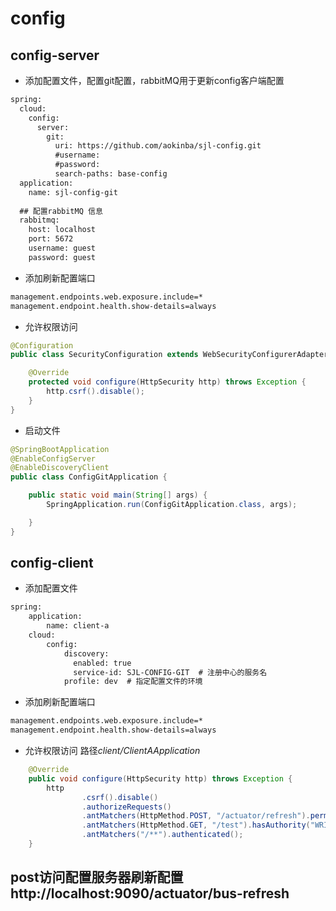 # config

## config-server
- 添加配置文件，配置git配置，rabbitMQ用于更新config客户端配置
``` xml
spring:
  cloud:
    config:
      server:
        git:
          uri: https://github.com/aokinba/sjl-config.git
          #username:
          #password:
          search-paths: base-config
  application:
    name: sjl-config-git
    
  ## 配置rabbitMQ 信息
  rabbitmq:
    host: localhost
    port: 5672
    username: guest
    password: guest
```
- 添加刷新配置端口
``` xml
management.endpoints.web.exposure.include=*
management.endpoint.health.show-details=always
```
- 允许权限访问
``` java
@Configuration
public class SecurityConfiguration extends WebSecurityConfigurerAdapter {

    @Override
    protected void configure(HttpSecurity http) throws Exception {
        http.csrf().disable();
    }
}
```
- 启动文件
``` java
@SpringBootApplication
@EnableConfigServer
@EnableDiscoveryClient
public class ConfigGitApplication {

    public static void main(String[] args) {
        SpringApplication.run(ConfigGitApplication.class, args);

    }
}
```


## config-client
- 添加配置文件
``` xml
spring:
    application:
        name: client-a
    cloud:
        config:
            discovery:
              enabled: true
              service-id: SJL-CONFIG-GIT  # 注册中心的服务名
            profile: dev  # 指定配置文件的环境
```
- 添加刷新配置端口
``` xml
management.endpoints.web.exposure.include=*
management.endpoint.health.show-details=always
```
- 允许权限访问  路径*client/ClientAApplication*
``` java
    @Override
    public void configure(HttpSecurity http) throws Exception {
        http
                .csrf().disable()
                .authorizeRequests()
                .antMatchers(HttpMethod.POST, "/actuator/refresh").permitAll() //允许git配置文件刷新
                .antMatchers(HttpMethod.GET, "/test").hasAuthority("WRIGTH_WRITE")
                .antMatchers("/**").authenticated();
    }
```

## post访问配置服务器刷新配置 http://localhost:9090/actuator/bus-refresh
